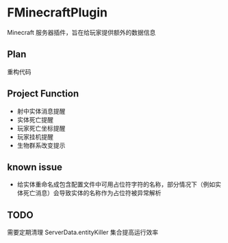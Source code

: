 # FMinecraftPlugin

Minecraft 服务器插件，旨在给玩家提供额外的数据信息

## Plan

重构代码

## Project Function

- 射中实体消息提醒
- 实体死亡提醒
- 玩家死亡坐标提醒
- 玩家挂机提醒
- 生物群系改变提示

## known issue

- 给实体重命名成包含配置文件中可用占位符字符的名称，部分情况下（例如实体死亡消息）会导致实体的名称作为占位符被异常解析

## TODO

需要定期清理 ServerData.entityKiller 集合提高运行效率
